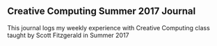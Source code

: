 ## Creative Computing Summer 2017 Journal
This journal logs my weekly experience with Creative Computing class taught by Scott Fitzgerald in Summer 2017
